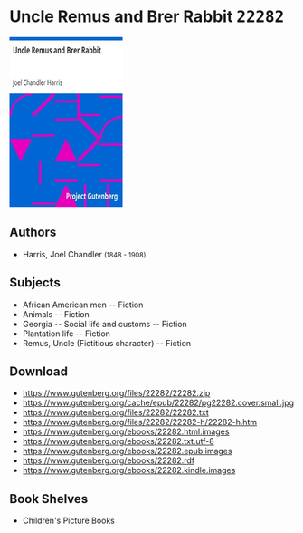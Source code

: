 # Uncle Remus and Brer Rabbit <kbd>22282</kbd>

![](./cover.medium.jpg "")

## Authors


 - Harris, Joel Chandler <small>(1848 - 1908)</small>

## Subjects


 - African American men -- Fiction
 - Animals -- Fiction
 - Georgia -- Social life and customs -- Fiction
 - Plantation life -- Fiction
 - Remus, Uncle (Fictitious character) -- Fiction

## Download


 - https://www.gutenberg.org/files/22282/22282.zip
 - https://www.gutenberg.org/cache/epub/22282/pg22282.cover.small.jpg
 - https://www.gutenberg.org/files/22282/22282.txt
 - https://www.gutenberg.org/files/22282/22282-h/22282-h.htm
 - https://www.gutenberg.org/ebooks/22282.html.images
 - https://www.gutenberg.org/ebooks/22282.txt.utf-8
 - https://www.gutenberg.org/ebooks/22282.epub.images
 - https://www.gutenberg.org/ebooks/22282.rdf
 - https://www.gutenberg.org/ebooks/22282.kindle.images

## Book Shelves


 - Children's Picture Books
